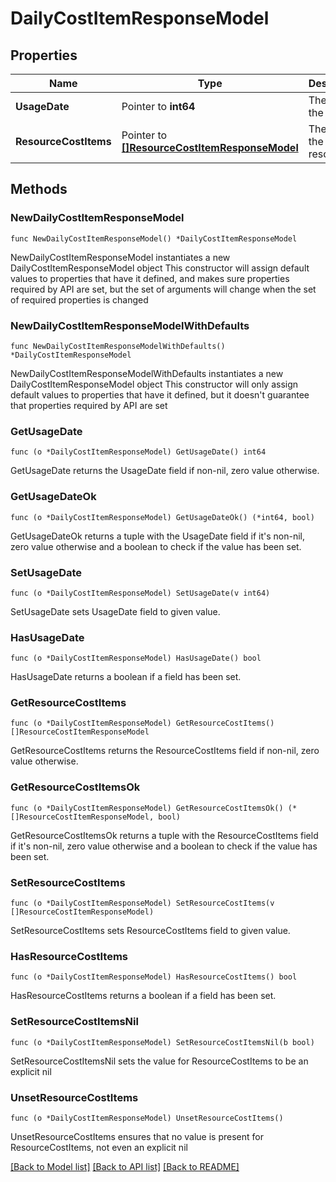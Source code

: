 # DailyCostItemResponseModel

## Properties

Name | Type | Description | Notes
------------ | ------------- | ------------- | -------------
**UsageDate** | Pointer to **int64** | The date of the usage. | [optional] 
**ResourceCostItems** | Pointer to [**[]ResourceCostItemResponseModel**](ResourceCostItemResponseModel.md) | The cost of the resources. | [optional] 

## Methods

### NewDailyCostItemResponseModel

`func NewDailyCostItemResponseModel() *DailyCostItemResponseModel`

NewDailyCostItemResponseModel instantiates a new DailyCostItemResponseModel object
This constructor will assign default values to properties that have it defined,
and makes sure properties required by API are set, but the set of arguments
will change when the set of required properties is changed

### NewDailyCostItemResponseModelWithDefaults

`func NewDailyCostItemResponseModelWithDefaults() *DailyCostItemResponseModel`

NewDailyCostItemResponseModelWithDefaults instantiates a new DailyCostItemResponseModel object
This constructor will only assign default values to properties that have it defined,
but it doesn't guarantee that properties required by API are set

### GetUsageDate

`func (o *DailyCostItemResponseModel) GetUsageDate() int64`

GetUsageDate returns the UsageDate field if non-nil, zero value otherwise.

### GetUsageDateOk

`func (o *DailyCostItemResponseModel) GetUsageDateOk() (*int64, bool)`

GetUsageDateOk returns a tuple with the UsageDate field if it's non-nil, zero value otherwise
and a boolean to check if the value has been set.

### SetUsageDate

`func (o *DailyCostItemResponseModel) SetUsageDate(v int64)`

SetUsageDate sets UsageDate field to given value.

### HasUsageDate

`func (o *DailyCostItemResponseModel) HasUsageDate() bool`

HasUsageDate returns a boolean if a field has been set.

### GetResourceCostItems

`func (o *DailyCostItemResponseModel) GetResourceCostItems() []ResourceCostItemResponseModel`

GetResourceCostItems returns the ResourceCostItems field if non-nil, zero value otherwise.

### GetResourceCostItemsOk

`func (o *DailyCostItemResponseModel) GetResourceCostItemsOk() (*[]ResourceCostItemResponseModel, bool)`

GetResourceCostItemsOk returns a tuple with the ResourceCostItems field if it's non-nil, zero value otherwise
and a boolean to check if the value has been set.

### SetResourceCostItems

`func (o *DailyCostItemResponseModel) SetResourceCostItems(v []ResourceCostItemResponseModel)`

SetResourceCostItems sets ResourceCostItems field to given value.

### HasResourceCostItems

`func (o *DailyCostItemResponseModel) HasResourceCostItems() bool`

HasResourceCostItems returns a boolean if a field has been set.

### SetResourceCostItemsNil

`func (o *DailyCostItemResponseModel) SetResourceCostItemsNil(b bool)`

 SetResourceCostItemsNil sets the value for ResourceCostItems to be an explicit nil

### UnsetResourceCostItems
`func (o *DailyCostItemResponseModel) UnsetResourceCostItems()`

UnsetResourceCostItems ensures that no value is present for ResourceCostItems, not even an explicit nil

[[Back to Model list]](../README.md#documentation-for-models) [[Back to API list]](../README.md#documentation-for-api-endpoints) [[Back to README]](../README.md)


